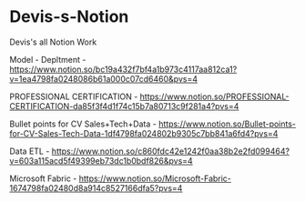 # Devis-s-Notion
Devis's all Notion Work


Model - Depltment  -  https://www.notion.so/bc19a432f7bf4a1b973c4117aa812ca1?v=1ea4798fa0248086b61a000c07cd6460&pvs=4

PROFESSIONAL CERTIFICATION  -  https://www.notion.so/PROFESSIONAL-CERTIFICATION-da85f3f4d1f74c15b7a80713c9f281a4?pvs=4

Bullet points for CV Sales+Tech+Data  -  https://www.notion.so/Bullet-points-for-CV-Sales-Tech-Data-1df4798fa024802b9305c7bb841a6fd4?pvs=4

Data ETL  -  https://www.notion.so/c860fdc42e1242f0aa38b2e2fd099464?v=603a115acd5f49399eb73dc1b0bdf826&pvs=4

Microsoft Fabric  -  https://www.notion.so/Microsoft-Fabric-1674798fa02480d8a914c8527166dfa5?pvs=4


